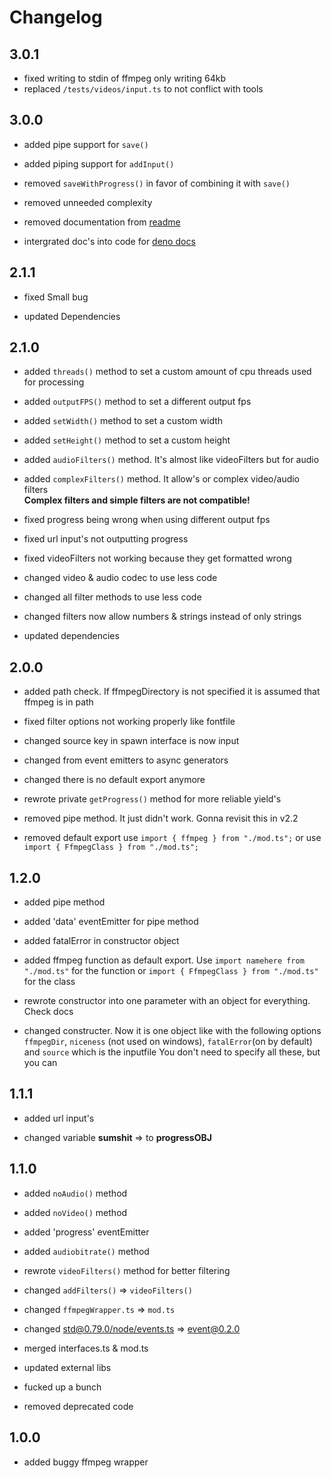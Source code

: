 # Changelog

## 3.0.1

- fixed writing to stdin of ffmpeg only writing 64kb
- replaced `/tests/videos/input.ts` to not conflict with tools

## 3.0.0

- added pipe support for `save()`
- added piping support for `addInput()`

- removed `saveWithProgress()` in favor of combining it with `save()`
- removed unneeded complexity
- removed documentation from [readme](./README.MD)

- intergrated doc's into code for [deno docs](doc.deno.land)

## 2.1.1

- fixed Small bug

- updated Dependencies

## 2.1.0

- added `threads()` method to set a custom amount of cpu threads used for
  processing
- added `outputFPS()` method to set a different output fps
- added `setWidth()` method to set a custom width
- added `setHeight()` method to set a custom height
- added `audioFilters()` method. It's almost like videoFilters but for audio
- added `complexFilters()` method. It allow's or complex video/audio filters\
  **Complex filters and simple filters are not compatible!**

- fixed progress being wrong when using different output fps
- fixed url input's not outputting progress
- fixed videoFilters not working because they get formatted wrong

- changed video & audio codec to use less code
- changed all filter methods to use less code
- changed filters now allow numbers & strings instead of only strings
- updated dependencies

## 2.0.0

- added path check. If ffmpegDirectory is not specified it is assumed that
  ffmpeg is in path

- fixed filter options not working properly like fontfile
- changed source key in spawn interface is now input
- changed from event emitters to async generators
- changed there is no default export anymore
- rewrote private `getProgress()` method for more reliable yield's

- removed pipe method. It just didn't work. Gonna revisit this in v2.2
- removed default export use `import { ffmpeg } from "./mod.ts";` or use\
  `import { FfmpegClass } from "./mod.ts";`

## 1.2.0

- added pipe method
- added 'data' eventEmitter for pipe method
- added fatalError in constructor object
- added ffmpeg function as default export. Use `import namehere from "./mod.ts"`
  for the function or `import { FfmpegClass } from "./mod.ts"` for the class

- rewrote constructor into one parameter with an object for everything. Check
  docs
- changed constructer. Now it is one object like with the following options
  `ffmpegDir`, `niceness` (not used on windows), `fatalError`(on by default) and
  `source` which is the inputfile You don't need to specify all these, but you
  can

## 1.1.1

- added url input's

- changed variable **sumshit** => to **progressOBJ**

## 1.1.0

- added `noAudio()` method
- added `noVideo()` method
- added 'progress' eventEmitter
- added `audiobitrate()` method

- rewrote `videoFilters()` method for better filtering
- changed `addFilters()` => `videoFilters()`
- changed `ffmpegWrapper.ts` => `mod.ts`
- changed
  [std@0.79.0/node/events.ts](https://deno.land/std@0.79.0/node/events.ts) =>
  [event@0.2.0](https://deno.land/x/event@0.2.0)
- merged interfaces.ts & mod.ts
- updated external libs

- fucked up a bunch
- removed deprecated code

## 1.0.0

- added buggy ffmpeg wrapper
